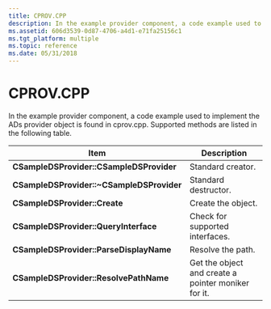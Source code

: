 ```yaml
---
title: CPROV.CPP
description: In the example provider component, a code example used to implement the ADs provider object is found in cprov.cpp. Supported methods are listed in the following table.
ms.assetid: 606d3539-0d87-4706-a4d1-e71fa25156c1
ms.tgt_platform: multiple
ms.topic: reference
ms.date: 05/31/2018
---
```


# CPROV.CPP

In the example provider component, a code example used to implement the ADs provider object is found in cprov.cpp. Supported methods are listed in the following table.



| Item                                      | Description                                         |
|-------------------------------------------|-----------------------------------------------------|
| **CSampleDSProvider::CSampleDSProvider**  | Standard creator.                                   |
| **CSampleDSProvider::~CSampleDSProvider** | Standard destructor.                                |
| **CSampleDSProvider::Create**             | Create the object.                                  |
| **CSampleDSProvider::QueryInterface**     | Check for supported interfaces.                     |
| **CSampleDSProvider::ParseDisplayName**   | Resolve the path.                                   |
| **CSampleDSProvider::ResolvePathName**    | Get the object and create a pointer moniker for it. |



 

 

 




